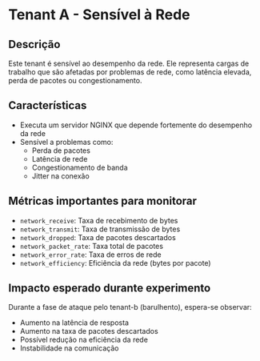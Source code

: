 # Tenant A - Sensível à Rede

## Descrição
Este tenant é sensível ao desempenho da rede. Ele representa cargas de trabalho que são afetadas por problemas de rede, como latência elevada, perda de pacotes ou congestionamento.

## Características
- Executa um servidor NGINX que depende fortemente do desempenho da rede
- Sensível a problemas como:
  - Perda de pacotes
  - Latência de rede
  - Congestionamento de banda
  - Jitter na conexão

## Métricas importantes para monitorar
- `network_receive`: Taxa de recebimento de bytes
- `network_transmit`: Taxa de transmissão de bytes
- `network_dropped`: Taxa de pacotes descartados
- `network_packet_rate`: Taxa total de pacotes
- `network_error_rate`: Taxa de erros de rede
- `network_efficiency`: Eficiência da rede (bytes por pacote)

## Impacto esperado durante experimento
Durante a fase de ataque pelo tenant-b (barulhento), espera-se observar:
- Aumento na latência de resposta
- Aumento na taxa de pacotes descartados
- Possível redução na eficiência da rede
- Instabilidade na comunicação